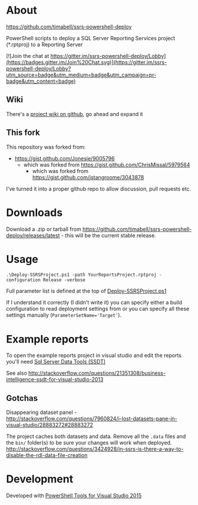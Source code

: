 # About

https://github.com/timabell/ssrs-powershell-deploy

PowerShell scripts to deploy a SQL Server Reporting Services project
(*.rptproj) to a Reporting Server

[![Join the chat at https://gitter.im/ssrs-powershell-deploy/Lobby](https://badges.gitter.im/Join%20Chat.svg)](https://gitter.im/ssrs-powershell-deploy/Lobby?utm_source=badge&utm_medium=badge&utm_campaign=pr-badge&utm_content=badge)

## Wiki

There's a [project wiki on
github](https://github.com/timabell/ssrs-powershell-deploy/wiki), go ahead and
expand it 

## This fork

This repository was forked from:

* https://gist.github.com/Jonesie/9005796
	* which was forked from https://gist.github.com/ChrisMissal/5979564
		* which was forked from https://gist.github.com/jstangroome/3043878

I've turned it into a proper github repo to allow discussion, pull requests
etc.

# Downloads

Download a .zip or tarball from
https://github.com/timabell/ssrs-powershell-deploy/releases/latest - this will
be the current stable release.

# Usage

	.\Deploy-SSRSProject.ps1 -path YourReportsProject.rptproj -configuration Release -verbose

Full parameter list is defined at the top of
[Deploy-SSRSProject.ps1](https://github.com/timabell/ssrs-powershell-deploy/blob/master/Deploy-SSRSProject/Deploy-SSRSProject.ps1#L4)

If I understand it correctly (I didn't write it) you can specify either a build
configuration to read deployment settings from or you can specify all these
settings manually (`ParameterSetName='Target'`).

# Example reports

To open the example reports project in visual studio and edit the reports
you'll need [Sql Server Data Tools
(SSDT)](http://www.microsoft.com/en-us/download/details.aspx?id=42313)

See also
http://stackoverflow.com/questions/21351308/business-intelligence-ssdt-for-visual-studio-2013

## Gotchas

Disappearing dataset panel -
http://stackoverflow.com/questions/7960824/i-lost-datasets-pane-in-visual-studio/28883272#28883272

The project caches both datasets and data. Remove all the `.data` files and the
`bin/` folder(s) to be sure your changes will work when deployed.
http://stackoverflow.com/questions/3424928/in-ssrs-is-there-a-way-to-disable-the-rdl-data-file-creation

# Development

Developed with [PowerShell Tools for Visual Studio 2015](https://visualstudiogallery.msdn.microsoft.com/c9eb3ba8-0c59-4944-9a62-6eee37294597)
